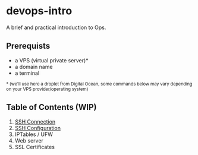 # devops-intro

A brief and practical introduction to Ops.

## Prerequists

- a VPS (virtual private server)\*
- a domain name
- a terminal

<small>\* (we'll use here a droplet from Digital Ocean, some commands below may vary depending on your VPS provider/operating system)</small>

## Table of Contents (WIP)

1. [SSH Connection](1.ssh_connection.md)
2. [SSH Configuration](2.ssh_configuration.md)
3. IPTables / UFW
4. Web server
5. SSL Certificates
